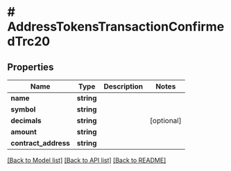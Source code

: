 # # AddressTokensTransactionConfirmedTrc20

## Properties

Name | Type | Description | Notes
------------ | ------------- | ------------- | -------------
**name** | **string** |  |
**symbol** | **string** |  |
**decimals** | **string** |  | [optional]
**amount** | **string** |  |
**contract_address** | **string** |  |

[[Back to Model list]](../../README.md#models) [[Back to API list]](../../README.md#endpoints) [[Back to README]](../../README.md)
